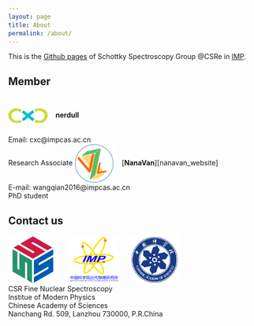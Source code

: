 ```yaml
---
layout: page
title: About
permalink: /about/
---
```


This is the [Github pages][group_website] of Schottky Spectroscopy Group @CSRe in [IMP][inst_website].

## Member

<img src="/assets/images/cxc.png" alt="cxc" height="80" width="80" style="vertical-align:middle;">
&nbsp;&nbsp;
<b>nerdull</b> <br/>
Email: cxc@impcas.ac.cn<br/>
Research Associate

<img src="/assets/images/BigHead.png" alt="BigHead" height="80" width="80" style="vertical-align:middle;">
&nbsp;&nbsp;
[<b>NanaVan</b>][nanavan_website] <br/>
E-mail: wangqian2016@impcas.ac.cn <br/>
PhD student <br/>


## Contact us
<div>
<img src="/assets/images/Logo.png" alt="schospec" height="100" width="100" style="vertical-align:middle;">
&nbsp;&nbsp;&nbsp;&nbsp;
<img src="/assets/images/IMP_Logo.png" alt="IMP" height="100" width="100" style="vertical-align:middle;">
&nbsp;&nbsp;&nbsp;&nbsp;
<img src="/assets/images/CAS_Logo.png" alt="CAS" height="100" width="100" style="vertical-align:middle;">
</div>
CSR Fine Nuclear Spectroscopy <br/>
Institue of Modern Physics <br/>
Chinese Academy of Sciences <br/>
Nanchang Rd. 509, Lanzhou 730000, P.R.China


[group_website]:https://schottkyspectroscopyimp.github.io
[inst_website]:http://english.imp.cas.cn
[nanavan_website]:https://nanavan.github.io/GitBlog
